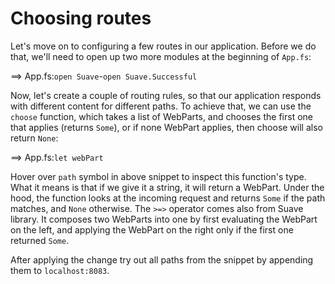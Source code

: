 # Choosing routes

Let's move on to configuring a few routes in our application. 
Before we do that, we'll need to open up two more modules at the beginning of `App.fs`:

==> App.fs:`open Suave`-`open Suave.Successful`

Now, let's create a couple of routing rules, so that our application responds with different content for different paths.
To achieve that, we can use the `choose` function, which takes a list of WebParts, and chooses the first one that applies (returns `Some`), or if none WebPart applies, then choose will also return `None`:

==> App.fs:`let webPart`

Hover over `path` symbol in above snippet to inspect this function's type.
What it means is that if we give it a string, it will return a WebPart.
Under the hood, the function looks at the incoming request and returns `Some` if the path matches, and `None` otherwise.
The `>=>` operator comes also from Suave library. It composes two WebParts into one by first evaluating the WebPart on the left, and applying the WebPart on the right only if the first one returned `Some`.

After applying the change try out all paths from the snippet by appending them to `localhost:8083`.